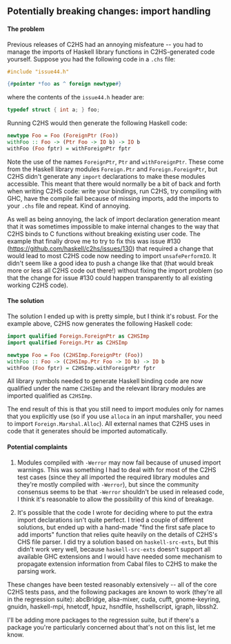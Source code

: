 ## Potentially breaking changes: import handling

#### The problem

Previous releases of C2HS had an annoying misfeature -- you had to
manage the imports of Haskell library functions in C2HS-generated code
yourself.  Suppose you had the following code in a `.chs` file:

``` haskell
#include "issue44.h"

{#pointer *foo as ^ foreign newtype#}
```

where the contents of the `issue44.h` header are:

``` c
typedef struct { int a; } foo;
```

Running C2HS would then generate the following Haskell code:

``` haskell
newtype Foo = Foo (ForeignPtr (Foo))
withFoo :: Foo -> (Ptr Foo -> IO b) -> IO b
withFoo (Foo fptr) = withForeignPtr fptr
```

Note the use of the names `ForeignPtr`, `Ptr` and `withForeignPtr`.
These come from the Haskell library modules `Foreign.Ptr` and
`Foreign.ForeignPtr`, but C2HS didn't generate any `import`
declarations to make these modules accessible.  This meant that there
would normally be a bit of back and forth when writing C2HS code:
write your bindings, run C2HS, try compiling with GHC, have the
compile fail because of missing imports, add the imports to your
`.chs` file and repeat.  Kind of annoying.

As well as being annoying, the lack of import declaration generation
meant that it was sometimes impossible to make internal changes to the
way that C2HS binds to C functions without breaking existing user
code.  The example that finally drove me to try to fix this was issue
#130 (https://github.com/haskell/c2hs/issues/130) that required a
change that would lead to most C2HS code now needing to import
`unsafePerformIO`.  It didn't seem like a good idea to push a change
like that (that would break more or less all C2HS code out there!)
without fixing the import problem (so that the change for issue #130
could happen transparently to all existing working C2HS code).


#### The solution

The solution I ended up with is pretty simple, but I think it's
robust.  For the example above, C2HS now generates the following
Haskell code:

``` haskell
import qualified Foreign.ForeignPtr as C2HSImp
import qualified Foreign.Ptr as C2HSImp

newtype Foo = Foo (C2HSImp.ForeignPtr (Foo))
withFoo :: Foo -> (C2HSImp.Ptr Foo -> IO b) -> IO b
withFoo (Foo fptr) = C2HSImp.withForeignPtr fptr
```

All library symbols needed to generate Haskell binding code are now
qualified under the name `C2HSImp` and the relevant library modules
are imported qualified as `C2HSImp`.

The end result of this is that you still need to import modules only
for names that you explicitly use (so if you use `alloca` in an input
marshaller, you need to import `Foreign.Marshal.Alloc`).  All external
names that C2HS uses in code that it generates should be imported
automatically.


#### Potential complaints

1. Modules compiled with `-Werror` may now fail because of unused
   import warnings.  This was something I had to deal with for most of
   the C2HS test cases (since they all imported the required library
   modules and they're mostly compiled with `-Werror`), but since the
   community consensus seems to be that `-Werror` shouldn't be used in
   released code, I think it's reasonable to allow the possibility of
   this kind of breakage.

2. It's possible that the code I wrote for deciding where to put the
   extra import declarations isn't quite perfect.  I tried a couple of
   different solutions, but ended up with a hand-made "find the first
   safe place to add imports" function that relies quite heavily on
   the details of C2HS's CHS file parser.  I did try a solution based
   on `haskell-src-exts`, but this didn't work very well, because
   `haskell-src-exts` doesn't support all available GHC extensions and
   I would have needed some mechanism to propagate extension
   information from Cabal files to C2HS to make the parsing work.

These changes have been tested reasonably extensively -- all of the
core C2HS tests pass, and the following packages are known to work
(they're all in the regression suite): abcBridge, alsa-mixer, cuda,
cufft, gnome-keyring, gnuidn, haskell-mpi, hnetcdf, hpuz, hsndfile,
hsshellscript, igraph, libssh2.

I'll be adding more packages to the regression suite, but if there's a
package you're particularly concerned about that's not on this list,
let me know.
